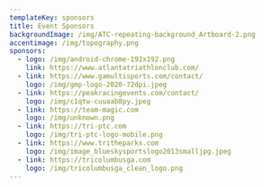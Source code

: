 ```yaml
---
templateKey: sponsors
title: Event Sponsors
backgroundImage: /img/ATC-repeating-background_Artboard-2.png
accentimage: /img/topography.png
sponsors:
  - logo: /img/android-chrome-192x192.png
    link: https://www.atlantatriathlonclub.com/
  - link: https://www.gamultisports.com/contact/
    logo: /img/gmp-logo-2020-72dpi.jpeg
  - link: https://peakracingevents.com/contact/
    logo: /img/c1qtw-cuuaab8py.jpeg
  - link: https://team-magic.com
    logo: /img/unknown.png
  - link: https://tri-ptc.com
    logo: /img/tri-ptc-logo-mobile.png
  - link: https://www.tritheparks.com
    logo: /img/image_blueskysportslogo2013smalljpg.jpeg
  - link: https://tricolumbusga.com
    logo: /img/tricolumbusga_clean_logo.png
---
```

